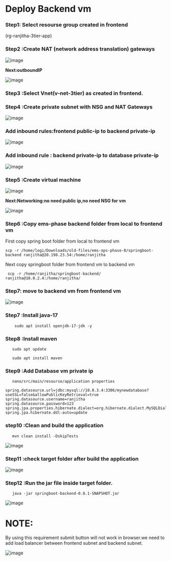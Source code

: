 
# Deploy Backend vm

### Step1: Select resourse group created in frontend

(rg-ranjitha-3tier-app)

### Step2 :Create NAT (network address translation) gateways

![image](https://github.com/user-attachments/assets/042ab913-9ed5-4e9b-95db-376580341b4d)

**Next:outboundIP**

![image](https://github.com/user-attachments/assets/a490b9a6-4055-43f0-b483-411ac80020f4)


### Step3 :Select Vnet(v-net-3tier) as created in frontend.

### Step4 :Create private subnet with NSG and NAT Gateways

![image](https://github.com/user-attachments/assets/907a9ea3-edfa-4cfd-91b6-0faafe1a025c)

### Add inbound rules:frontend public-ip to backend private-ip

![image](https://github.com/user-attachments/assets/ef2ae659-af00-4712-a194-50d72057073a)

### Add inbound rule : backend private-ip to database private-ip

![image](https://github.com/user-attachments/assets/57c15c6c-d1c2-4c38-8cd0-2d99bb8fca93)


### Step5 :Create virtual machine

![image](https://github.com/user-attachments/assets/7f5d946b-7a22-4b80-8f5d-f5160772cb3f)

**Next:Networking:no need public ip,no need NSG for vm**

![image](https://github.com/user-attachments/assets/c996e095-1606-46e1-afdc-5ed30cf92a15)


### Step6 :Copy ems-phase backend folder from local to frontend vm

First copy spring boot folder from local to frontend vm
```
scp -r /home/logi/Downloads/old-files/ems-ops-phase-0/springboot-backend ranjitha@20.198.23.54:/home/ranjitha
```
Next copy springboot folder from frontend vm to backend vm
```
 scp -r /home/ranjitha/springboot-backend/ ranjitha@10.0.2.4:/home/ranjitha/
```
### Step7: move to backend vm from frontend vm

![image](https://github.com/user-attachments/assets/c5f5df22-1ca4-49fa-985c-11669a7b09ad)


### Step7 :Install java-17
```
    sudo apt install openjdk-17-jdk -y
```
### Step8 :Install maven
```
   sudo apt update

   sudo apt install maven
```
### Step9 :Add Database vm private ip
```
   nano/src/main/resourse/application properties
```
```
spring.datasource.url=jdbc:mysql://10.0.3.4:3306/mynewdatabase?useSSL=false&allowPublicKeyRetrieval=true
spring.datasource.username=ranjitha
spring.datasource.password=123
spring.jpa.properties.hibernate.dialect=org.hibernate.dialect.MySQLDialect
spring.jpa.hibernate.ddl-auto=update

```   
### step10 :Clean and build the application
```
   mvn clean install -DskipTests
```
![image](https://github.com/user-attachments/assets/201f516f-5cf7-4011-a41f-d1e30f0a3e16)


### Step11 :check target folder after build the application
![image](https://github.com/user-attachments/assets/ff06ce27-2ae6-44d7-8f61-d3ad1cef4ecd)


### Step12 :Run the jar file inside target folder.
```
   java -jar springboot-backend-0.0.1-SNAPSHOT.jar
```
![image](https://github.com/user-attachments/assets/fb4bdebd-d207-459d-b804-0421abc8b97c)

# NOTE:
By using this requirement submit button will not work in browser.we need to add load balancer between frontend subnet and backend subnet.

![image](https://github.com/user-attachments/assets/b6faa50a-0bb8-4c33-afc1-7bd00f15a38f)

